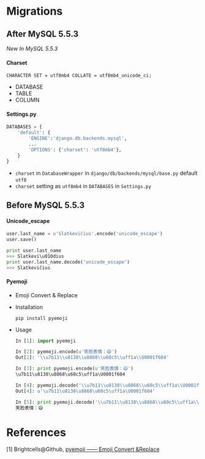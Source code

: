 # Migrations

## After MySQL 5.5.3

_New In MySQL 5.5.3_

#### Charset

```mysql
CHARACTER SET = utf8mb4 COLLATE = utf8mb4_unicode_ci;
```

* DATABASE
* TABLE
* COLUMN

#### Settings.py

```python
DATABASES = {
    'default': {
        'ENGINE':'django.db.backends.mysql',
        ...
        'OPTIONS': {'charset': 'utf8mb4'},
    }
}
```

* ``charset`` in ``DatabaseWrapper`` in ``django/db/backends/mysql/base.py`` default ``utf8``
* ``charset`` setting as ``utf8mb4``  in ``DATABASES`` in ``Settings.py``

##  Before MySQL 5.5.3

#### Unicode_escape

```python
user.last_name = u'Slatkevičius'.encode('unicode_escape')
user.save()

print user.last_name
>>> Slatkevi\u010dius
print user.last_name.decode('unicode_escape')
>>> Slatkevičius
```

#### Pyemoji

* Emoji Convert & Replace

* Installation

  ```shell
  pip install pyemoji
  ```

* Usage

  ```python
  In [1]: import pyemoji

  In [2]: pyemoji.encode(u'笑脸表情：😄')
  Out[2]: '\\u7b11\\u8138\\u8868\\u60c5\\uff1a\\U0001f604'

  In [3]: print pyemoji.encode(u'笑脸表情：😄')
  \u7b11\u8138\u8868\u60c5\uff1a\U0001f604

  In [4]: pyemoji.decode('\\u7b11\\u8138\\u8868\\u60c5\\uff1a\\U0001f604')
  Out[4]: u'\u7b11\u8138\u8868\u60c5\uff1a\U0001f604'

  In [5]: print pyemoji.decode('\\u7b11\\u8138\\u8868\\u60c5\\uff1a\\U0001f604')
  笑脸表情：😄
  ```

# References

[1] Brightcells@Github, [pyemoji —— Emoji Convert &Replace](https://github.com/Brightcells/pyemoji)
